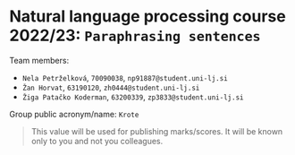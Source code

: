 # Natural language processing course 2022/23: `Paraphrasing sentences`

Team members:
 * `Nela Petrželková`, `70090038`, `np91887@student.uni-lj.si`
 * `Žan Horvat`, `63190120`, `zh0444@student.uni-lj.si`
 * `Žiga Patačko Koderman`, `63200339`, `zp3833@student.uni-lj.si`
 
Group public acronym/name: `Krote`
 > This value will be used for publishing marks/scores. It will be known only to you and not you colleagues.
